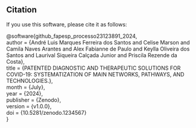 ## Citation

If you use this software, please cite it as follows:

@software{github_fapesp_processo23123891_2024,<br />
author = {André Luis Marques Ferreira dos Santos and Celise Marson and Camila Naves Arantes and Alex Fabianne de Paulo and Keylla Oliveira dos Santos and Laurival Siqueira Calçada Junior and Priscila Rezende da Costa},<br />
title = {PATENTED DIAGNOSTIC AND THERAPEUTIC SOLUTIONS FOR COVID-19: SYSTEMATIZATION OF MAIN NETWORKS, PATHWAYS, AND TECHNOLOGIES.},<br />
month = {July},<br />
year = {2024},<br />
publisher = {Zenodo},<br />
version = {v1.0.0},<br />
doi = {10.5281/zenodo.1234567}<br />
}
